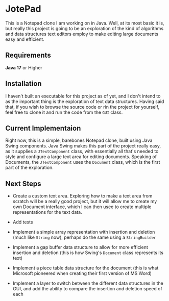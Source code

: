 # JotePad
This is a Notepad clone I am working on in Java. Well, at its most basic it is, but really this project is going to be an exploration of the kind of algorithms and data structures text editors employ to make editing large documents easy and efficient.

## Requirements
**Java 17** or Higher

## Installation
I haven't built an executable for this project as of yet, and I don't intend to as the important thing is the exploration of text data structures. Having said that, if you wish to browse the source code or rin the project for yourself, feel free to clone it and run the code from the `GUI` class.

## Current Implementaion
Right now, this is a simple, barebones Notepad clone, built using Java Swing components. Java Swing makes this part of the project really easy, as it supplies a `JTextComponent` class, with essentially all that's needed to style and configure a large text area for editing documents. Speaking of Documents, the `JTextComponent` uses the `Document` class, which is the first part of the exploration.

## Next Steps
* Create a custom text area.
Exploring how to make a text area from scratch will be a really good project, but it will allow me to create my own Document interface, which I can then usee to create multiple representations for the text data.

* Add tests
* Implement a simple array representation with insertion and deletion (much like `String` now), perhaps do the same using a `StringBuilder`
* Implement a gap buffer data structure to allow for more efficient insertion and deletion (this is how Swing's `Document` class represents its text)
* Implement a piece table data structure for the document (this is what Microsoft pioneered when creating their first version of MS Word)
* Implement a layer to switch between the different data structures in the GUI, and add the ability to compare the insertion and deletion speed of each
